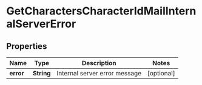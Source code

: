 
# GetCharactersCharacterIdMailInternalServerError

## Properties
Name | Type | Description | Notes
------------ | ------------- | ------------- | -------------
**error** | **String** | Internal server error message |  [optional]



